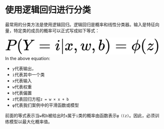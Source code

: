 # 使用逻辑回归进行分类

最常用的分类方法是使用逻辑回归。逻辑回归是概率和线性分类器。输入是特征向量，特定类的成员的概率可以正式写成如下等式：

![](img/b54ac424-2f70-4aee-afca-253935b4a455.png)In the above equation:

*   `y`代表输出，
*   `i`代表其中一个类
*   `x`代表输入
*   `w`代表权重
*   `b`代表偏置
*   `z`代表回归方程`z = w × x + b`
*   `φ`代表我们案例中的平滑函数或模型

前面的等式表示当`w`和`b`被给出时`x`属于`i`类的概率由函数表示`φ（(z)`。因此，必须训练模型以最大化概率值。